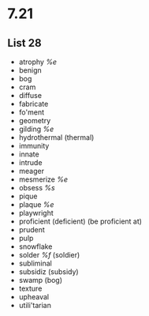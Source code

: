 # 7.21
## List 28
* atrophy *%e*
* benign
* bog
* cram
* diffuse
* fabricate
* fo'ment
* geometry
* gilding *%e*
* hydrothermal (thermal)
* immunity
* innate
* intrude
* meager 
* mesmerize *%e*
* obsess *%s*
* pique
* plaque *%e*
* playwright
* proficient (deficient) (be proficient at)
* prudent
* pulp
* snowflake
* solder *%f* (soldier)
* subliminal
* subsidiz (subsidy)
* swamp (bog)
* texture
* upheaval
* utili'tarian
